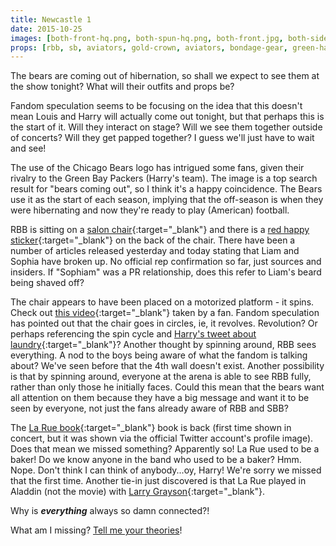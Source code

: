 ```yaml
---
title: Newcastle 1
date: 2015-10-25
images: [both-front-hq.png, both-spun-hq.png, both-front.jpg, both-side.jpg, both-sbb.jpg, hibernation.jpg]
props: [rbb, sb, aviators, gold-crown, aviators, bondage-gear, green-happy-sticker, book, danny-la-rue, blue-happy-sticker, red-happy-sticker, salon-chair, heeled-black-boots, leather-chaps, harley-jacket, jewelry-box-chair]
---
```

The bears are coming out of hibernation, so shall we expect to see them at the show tonight? What will their outfits and props be?

Fandom speculation seems to be focusing on the idea that this doesn't mean Louis and Harry will actually come out tonight, but that perhaps this is the start of it. Will they interact on stage? Will we see them together outside of concerts? Will they get papped together? I guess we'll just have to wait and see!

The use of the Chicago Bears logo has intrigued some fans, given their rivalry to the Green Bay Packers (Harry's team). The image is a top search result for "bears coming out", so I think it's a happy coincidence. The Bears use it as the start of each season, implying that the off-season is when they were hibernating and now they're ready to play (American) football.

RBB is sitting on a [salon chair]({{site.baseurl}}props/salon-chair){:target="_blank"} and there is a [red happy sticker]({{site.baseurl}}props/red-happy-sticker){:target="_blank"} on the back of the chair. There have been a number of articles released yesterday and today stating that Liam and Sophia have broken up. No official rep confirmation so far, just sources and insiders. If "Sophiam" was a PR relationship, does this refer to Liam's beard being shaved off?

The chair appears to have been placed on a motorized platform - it spins. Check out [this video](https://twitter.com/darksty1es/status/658357589961494528){:target="_blank"} taken by a fan. Fandom speculation has pointed out that the chair goes in circles, ie, it revolves. Revolution? Or perhaps referencing the spin cycle and [Harry's tweet about laundry](https://twitter.com/Harry_Styles/status/503271463408111616){:target="_blank"}? Another thought by spinning around, RBB sees everything. A nod to the boys being aware of what the fandom is talking about? We've seen before that the 4th wall doesn't exist. Another possibility is that by spinning around, everyone at the arena is able to see RBB fully, rather than only those he initially faces. Could this mean that the bears want all attention on them because they have a big message and want it to be seen by everyone, not just the fans already aware of RBB and SBB?

The [La Rue book]({{site.baseurl}}props/danny-la-rue){:target="_blank"} book is back (first time shown in concert, but it was shown via the official Twitter account's profile image). Does that mean we missed something? Apparently so! La Rue used to be a baker! Do we know anyone in the band who used to be a baker? Hmm. Nope. Don't think I can think of anybody...oy, Harry! We're sorry we missed that the first time. Another tie-in just discovered is that La Rue played in Aladdin (not the movie) with [Larry Grayson]({{site.baseurl}}props/larry-grayson){:target="_blank"}.

Why is ***everything*** always so damn connected?!

What am I missing? [Tell me your theories]({{site.baseurl}}contribute)!
